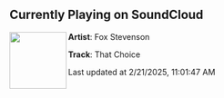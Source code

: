 ## Currently Playing on SoundCloud

[<img align="left" width="100" src="https://i1.sndcdn.com/artworks-blWJfM2A0cHRhH9p-mAmrqw-t500x500.jpg">](https://soundcloud.com/foxstevenson/that-choice)

**Artist**: Fox Stevenson 

**Track**: That Choice

Last updated at 2/21/2025, 11:01:47 AM
